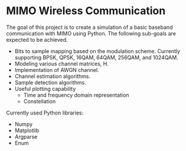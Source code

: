 # MIMO Wireless Communication
The goal of this project is to create a simulation of a basic baseband communication with MIMO using Python. The following sub-goals are expected to be achieved.
* Bits to sample mapping based on the modulation scheme. Currently supporting BPSK, QPSK, 16QAM, 64QAM, 256QAM, and 1024QAM.
* Modeling various channel matrices, H.
* Implementation of AWGN channel.
* Channel estimation algorithms.
* Sample detection algorithms.
* Useful plotting capability
  * Time and frequency domain representation
  * Constellation 

Currently used Python libraries:
* Numpy
* Matplotlib
* Argparse
* Enum
